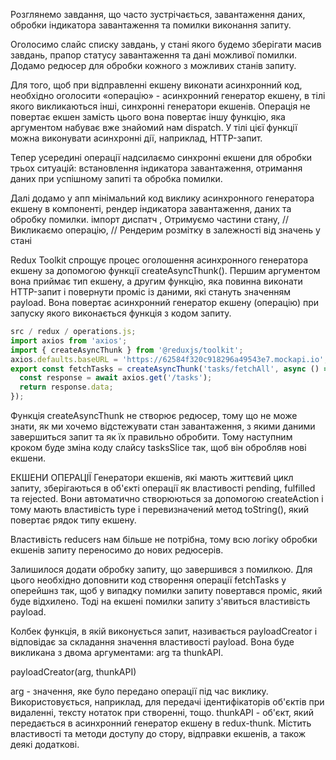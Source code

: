 Розглянемо завдання, що часто зустрічається, завантаження даних, обробки
індикатора завантаження та помилки виконання запиту.

Оголосимо слайс списку завдань, у стані якого будемо зберігати масив завдань,
прапор статусу завантаження та дані можливої помилки. Додамо редюсер для обробки
кожного з можливих станів запиту.

Для того, щоб при відправленні екшену виконати асинхронний код, необхідно
оголосити «операцію» - асинхронний генератор екшену, в тілі якого викликаються
інші, синхронні генератори екшенів. Операція не повертає екшен замість цього
вона повертає іншу функцію, яка аргументом набуває вже знайомий нам dispatch. У
тілі цієї функції можна виконувати асинхронні дії, наприклад, HTTP-запит.

Тепер усередині операції надсилаємо синхронні екшени для обробки трьох ситуацій:
встановлення індикатора завантаження, отримання даних при успішному запиті та
обробка помилки.

Далі додамо у апп мінімальний код виклику асинхронного генератора екшену в
компоненті, рендер індикатора завантаження, даних та обробку помилки. імпорт
диспатч , Отримуємо частини стану, // Викликаємо операцію, // Рендерим розмітку
в залежності від значень у стані

Redux Toolkit спрощує процес оголошення асинхронного генератора екшену за
допомогою функції createAsyncThunk(). Першим аргументом вона приймає тип екшену,
а другим функцію, яка повинна виконати HTTP-запит і повернути проміс із даними,
які стануть значенням payload. Вона повертає асинхронний генератор екшену
(операцію) при запуску якого виконається функція з кодом запиту.

```js
src / redux / operations.js;
import axios from 'axios';
import { createAsyncThunk } from '@reduxjs/toolkit';
axios.defaults.baseURL = 'https://62584f320c918296a49543e7.mockapi.io';
export const fetchTasks = createAsyncThunk('tasks/fetchAll', async () => {
  const response = await axios.get('/tasks');
  return response.data;
});
```

Функція createAsyncThunk не створює редюсер, тому що не може знати, як ми хочемо
відстежувати стан завантаження, з якими даними завершиться запит та як їх
правильно обробити. Тому наступним кроком буде зміна коду слайсу tasksSlice так,
щоб він обробляв нові екшени.

ЕКШЕНИ ОПЕРАЦІЇ Генератори екшенів, які мають життєвий цикл запиту, зберігаються
в об'єкті операції як властивості pending, fulfilled та rejected. Вони
автоматично створюються за допомогою createAction і тому мають властивість type
і перевизначений метод toString(), який повертає рядок типу екшену.

Властивість reducers нам більше не потрібна, тому всю логіку обробки екшенів
запиту переносимо до нових редюсерів.

Залишилося додати обробку запиту, що завершився з помилкою. Для цього необхідно
доповнити код створення операції fetchTasks у оперейшнз так, щоб у випадку
помилки запиту повертався проміс, який буде відхилено. Тоді на екшені помилки
запиту з'явиться властивість payload.

Колбек функція, в якій виконується запит, називається payloadCreator і
відповідає за складання значення властивості payload. Вона буде викликана з
двома аргументами: arg та thunkAPI.

payloadCreator(arg, thunkAPI)

arg - значення, яке було передано операції під час виклику. Використовується,
наприклад, для передачі ідентифікаторів об'єктів при видаленні, тексту нотаток
при створенні, тощо. thunkAPI - об'єкт, який передається в асинхронний генератор
екшену в redux-thunk. Містить властивості та методи доступу до стору, відправки
екшенів, а також деякі додаткові.
